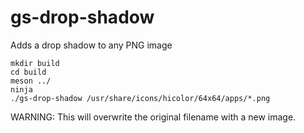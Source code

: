 # gs-drop-shadow

Adds a drop shadow to any PNG image

    mkdir build
    cd build
    meson ../
    ninja
    ./gs-drop-shadow /usr/share/icons/hicolor/64x64/apps/*.png

WARNING: This will overwrite the original filename with a new image.
